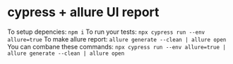 # cypress + allure UI report

To setup depencies: ```npm i```
To run your tests: ```npx cypress run --env allure=true```
To make allure report: ```allure generate --clean | allure open```
You can combane these commands: ```npx cypress run --env allure=true | allure generate --clean | allure open```
